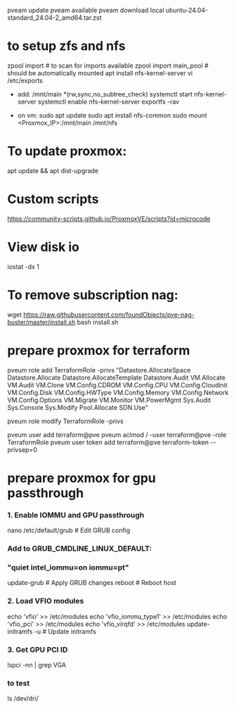 pveam update
pveam available
pveam download local ubuntu-24.04-standard_24.04-2_amd64.tar.zst

# to setup zfs and nfs
zpool import # to scan for imports available
zpool import main_pool # should be automatically mounted
apt install nfs-kernel-server
vi /etc/exports
- add: /mnt/main *(rw,sync,no_subtree_check)
systemctl start nfs-kernel-server
systemctl enable nfs-kernel-server
exportfs -rav

- on vm:
sudo apt update
sudo apt install nfs-common
sudo mount <Proxmox_IP>:/mnt/main /mnt/nfs


# To update proxmox:
apt update && apt dist-upgrade

# Custom scripts
https://community-scripts.github.io/ProxmoxVE/scripts?id=microcode

# View disk io
iostat -dx 1

# To remove subscription nag:
wget https://raw.githubusercontent.com/foundObjects/pve-nag-buster/master/install.sh
bash install.sh


# prepare proxmox for terraform
pveum role add TerraformRole -privs "Datastore.AllocateSpace Datastore.Allocate Datastore.AllocateTemplate Datastore.Audit VM.Allocate VM.Audit VM.Clone VM.Config.CDROM VM.Config.CPU VM.Config.Cloudinit VM.Config.Disk VM.Config.HWType VM.Config.Memory VM.Config.Network VM.Config.Options VM.Migrate VM.Monitor VM.PowerMgmt Sys.Audit Sys.Console Sys.Modify Pool.Allocate SDN.Use"

pveum role modify TerraformRole -privs <overwrite roles>

pveum user add terraform@pve
pveum aclmod / -user terraform@pve -role TerraformRole
pveum user token add terraform@pve terraform-token --privsep=0


# prepare proxmox for gpu passthrough
### 1. Enable IOMMU and GPU passthrough
nano /etc/default/grub                              # Edit GRUB config
### Add to GRUB_CMDLINE_LINUX_DEFAULT:
###   "quiet intel_iommu=on iommu=pt"
update-grub                                         # Apply GRUB changes
reboot                                              # Reboot host

### 2. Load VFIO modules
echo 'vfio' >> /etc/modules
echo 'vfio_iommu_type1' >> /etc/modules
echo 'vfio_pci' >> /etc/modules
echo 'vfio_virqfd' >> /etc/modules
update-initramfs -u                                 # Update initramfs

### 3. Get GPU PCI ID
lspci -nn | grep VGA

### to test
ls /dev/dri/

